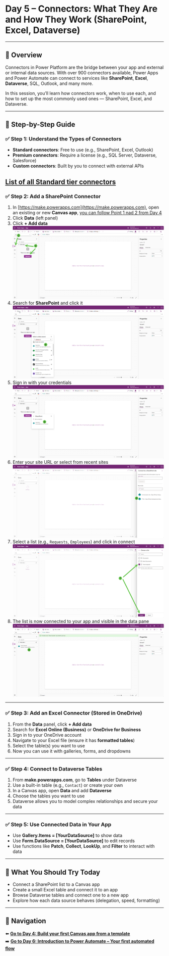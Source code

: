# Day 5 – Connectors: What They Are and How They Work (SharePoint, Excel, Dataverse)

---

## 📝 Overview

Connectors in Power Platform are the bridge between your app and external or internal data sources. With over 900 connectors available, Power Apps and Power Automate can connect to services like **SharePoint**, **Excel**, **Dataverse**, SQL, Outlook, and many more.

In this session, you’ll learn how connectors work, when to use each, and how to set up the most commonly used ones — SharePoint, Excel, and Dataverse.

---

## 🧭 Step-by-Step Guide

### ✅ Step 1: Understand the Types of Connectors

- **Standard connectors**: Free to use (e.g., SharePoint, Excel, Outlook)
- **Premium connectors**: Require a license (e.g., SQL Server, Dataverse, Salesforce)
- **Custom connectors**: Built by you to connect with external APIs

[List of all Standard tier connectors](https://learn.microsoft.com/en-us/connectors/connector-reference/connector-reference-standard-connectors)
---

### ✅ Step 2: Add a SharePoint Connector

1. In [https://make.powerapps.com](https://make.powerapps.com), open an existing or new **Canvas app**, [you can follow Point 1 nad 2 from Day 4](https://github.com/felixbons/PowerPlatform/blob/main/PowerPlatform/Power%20Platform%2030%20days/Day04.md#-step-1-open-power-apps-maker-portal)
2. Click **Data** (left panel)
3. Click **+ Add data**
![Data and Add Data](/PowerPlatform/assets/PowerPlatform30days/Day5/Step1/2and3.png)
4. Search for **SharePoint** and click it
![Search for SharePoint](/PowerPlatform/assets/PowerPlatform30days/Day5/Step1/4.png)
5. Sign in with your credentials
![Credentials](/PowerPlatform/assets/PowerPlatform30days/Day5/Step1/5.png)
6. Enter your site URL or select from recent sites 
![Url SPO](/PowerPlatform/assets/PowerPlatform30days/Day5/Step1/6.png)
7. Select a list (e.g., `Requests`, `Employees`) and click in connect
![Select List](/PowerPlatform/assets/PowerPlatform30days/Day5/Step1/7.png)
8. The list is now connected to your app and visible in the data pane
![Select List](/PowerPlatform/assets/PowerPlatform30days/Day5/Step1/8.png)

---

### ✅ Step 3: Add an Excel Connector (Stored in OneDrive)

1. From the **Data** panel, click **+ Add data**
2. Search for **Excel Online (Business)** or **OneDrive for Business**
3. Sign in to your OneDrive account
4. Navigate to your Excel file (ensure it has **formatted tables**)
5. Select the table(s) you want to use
6. Now you can use it with galleries, forms, and dropdowns

---

### ✅ Step 4: Connect to Dataverse Tables

1. From **make.powerapps.com**, go to **Tables** under Dataverse
2. Use a built-in table (e.g., `Contact`) or create your own
3. In a Canvas app, open **Data** and add **Dataverse**
4. Choose the tables you want to use
5. Dataverse allows you to model complex relationships and secure your data

---

### ✅ Step 5: Use Connected Data in Your App

- Use **Gallery.Items = [YourDataSource]** to show data
- Use **Form.DataSource = [YourDataSource]** to edit records
- Use functions like **Patch**, **Collect**, **LookUp**, and **Filter** to interact with data

---

## 🔎 What You Should Try Today

- Connect a SharePoint list to a Canvas app
- Create a small Excel table and connect it to an app
- Browse Dataverse tables and connect one to a new app
- Explore how each data source behaves (delegation, speed, formatting)

---

## 🔁 Navigation

⬅️ [**Go to Day 4: Build your first Canvas app from a template**](/PowerPlatform/Power%20Platform%2030%20days/Day04.md)  
➡️ [**Go to Day 6: Introduction to Power Automate – Your first automated flow**](/PowerPlatform/Power%20Platform%2030%20days/Day06.md)
